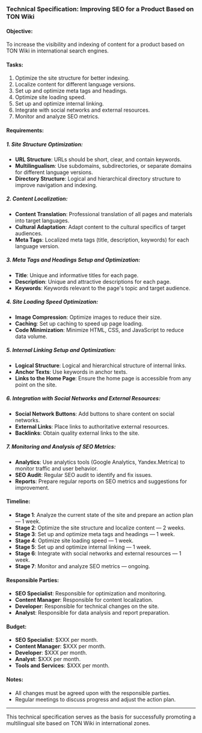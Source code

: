 ### Technical Specification: Improving SEO for a Product Based on TON Wiki

#### Objective:
To increase the visibility and indexing of content for a product based on TON Wiki in international search engines.

#### Tasks:
1. Optimize the site structure for better indexing.
2. Localize content for different language versions.
3. Set up and optimize meta tags and headings.
4. Optimize site loading speed.
5. Set up and optimize internal linking.
6. Integrate with social networks and external resources.
7. Monitor and analyze SEO metrics.

#### Requirements:

##### 1. Site Structure Optimization:
- **URL Structure**: URLs should be short, clear, and contain keywords.
- **Multilingualism**: Use subdomains, subdirectories, or separate domains for different language versions.
- **Directory Structure**: Logical and hierarchical directory structure to improve navigation and indexing.

##### 2. Content Localization:
- **Content Translation**: Professional translation of all pages and materials into target languages.
- **Cultural Adaptation**: Adapt content to the cultural specifics of target audiences.
- **Meta Tags**: Localized meta tags (title, description, keywords) for each language version.

##### 3. Meta Tags and Headings Setup and Optimization:
- **Title**: Unique and informative titles for each page.
- **Description**: Unique and attractive descriptions for each page.
- **Keywords**: Keywords relevant to the page's topic and target audience.

##### 4. Site Loading Speed Optimization:
- **Image Compression**: Optimize images to reduce their size.
- **Caching**: Set up caching to speed up page loading.
- **Code Minimization**: Minimize HTML, CSS, and JavaScript to reduce data volume.

##### 5. Internal Linking Setup and Optimization:
- **Logical Structure**: Logical and hierarchical structure of internal links.
- **Anchor Texts**: Use keywords in anchor texts.
- **Links to the Home Page**: Ensure the home page is accessible from any point on the site.

##### 6. Integration with Social Networks and External Resources:
- **Social Network Buttons**: Add buttons to share content on social networks.
- **External Links**: Place links to authoritative external resources.
- **Backlinks**: Obtain quality external links to the site.

##### 7. Monitoring and Analysis of SEO Metrics:
- **Analytics**: Use analytics tools (Google Analytics, Yandex.Metrica) to monitor traffic and user behavior.
- **SEO Audit**: Regular SEO audit to identify and fix issues.
- **Reports**: Prepare regular reports on SEO metrics and suggestions for improvement.

#### Timeline:
- **Stage 1**: Analyze the current state of the site and prepare an action plan — 1 week.
- **Stage 2**: Optimize the site structure and localize content — 2 weeks.
- **Stage 3**: Set up and optimize meta tags and headings — 1 week.
- **Stage 4**: Optimize site loading speed — 1 week.
- **Stage 5**: Set up and optimize internal linking — 1 week.
- **Stage 6**: Integrate with social networks and external resources — 1 week.
- **Stage 7**: Monitor and analyze SEO metrics — ongoing.

#### Responsible Parties:
- **SEO Specialist**: Responsible for optimization and monitoring.
- **Content Manager**: Responsible for content localization.
- **Developer**: Responsible for technical changes on the site.
- **Analyst**: Responsible for data analysis and report preparation.

#### Budget:
- **SEO Specialist**: $XXX per month.
- **Content Manager**: $XXX per month.
- **Developer**: $XXX per month.
- **Analyst**: $XXX per month.
- **Tools and Services**: $XXX per month.

#### Notes:
- All changes must be agreed upon with the responsible parties.
- Regular meetings to discuss progress and adjust the action plan.

---

This technical specification serves as the basis for successfully promoting a multilingual site based on TON Wiki in international zones.
